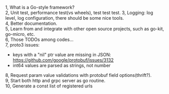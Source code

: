 1, What is a Go-style framework?  
2, Unit test, performance test(vs wheels), test test test.
3, Logging: log level, log configuration, there should be some nice tools.  
4, Better documentation.  
5, Learn from and integrate with other open source projects, such as go-kit, go-micro, etc.  
6, Those TODOs among codes...  
7, proto3 issues:
 * keys with a "nil" ptr value are missing in JSON:
   https://github.com/google/protobuf/issues/3132
 * int64 values are parsed as strings, not number

8, Request param value validations with protobuf field options(thrift?).  
9, Start both http and grpc server as go routine.  
10, Generate a const list of registered urls
